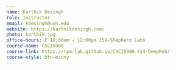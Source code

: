 ```yaml
---
name: Karthik Desingh
role: Instructor
email: kdesingh@umn.edu
website: https://karthikdesingh.com/
photo: karthik.jpg
office-hours: F 10:00am - 12:00pm 159-Shepherd Labs
course-name: CSCI5980
course-link: https://rpm-lab.github.io/CSCI5980-F24-DeepRob/
course-style: btn-minny
---
```

